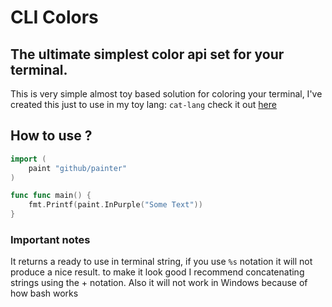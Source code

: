 
# CLI Colors

## The ultimate simplest color api set for your terminal.
This is very simple almost toy based solution for coloring your terminal, I've 
created this just to use in my toy lang: ``cat-lang`` check it out [here](https://github.com/Grubba27/cat-lang)

## How to use ?
```go
import (
    paint "github/painter"
)

func func main() {
    fmt.Printf(paint.InPurple("Some Text"))
}

```
### Important notes

It returns a ready to use in terminal string, if you use ``%s`` notation it will not produce a nice result. 
to make it look good I recommend concatenating strings using the + notation.
Also it will not work in Windows because of how bash works
